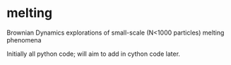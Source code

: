 melting
=======

Brownian Dynamics explorations of small-scale (N&lt;1000 particles) melting phenomena 

Initially all python code; will aim to add in cython code later.
